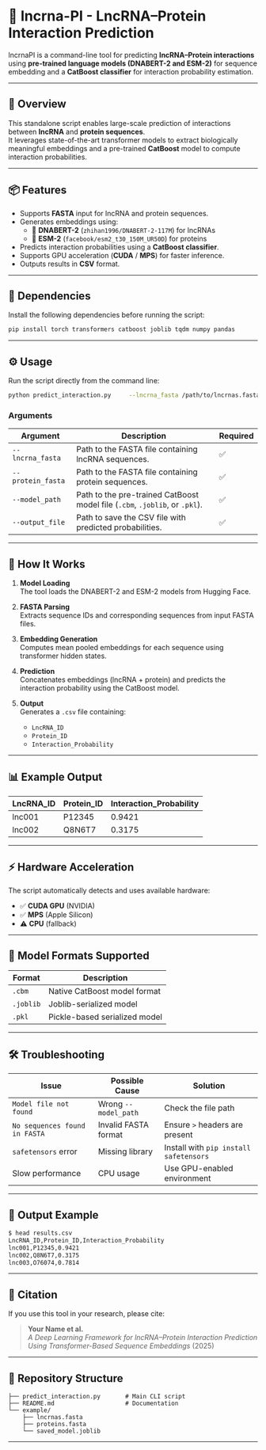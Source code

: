 # 🧬 lncrna-PI - LncRNA–Protein Interaction Prediction

lncrnaPI is a command-line tool for predicting **lncRNA–Protein interactions** using **pre-trained language models (DNABERT-2 and ESM-2)** for sequence embedding and a **CatBoost classifier** for interaction probability estimation.

---

## 🚀 Overview

This standalone script enables large-scale prediction of interactions between **lncRNA** and **protein sequences**.  
It leverages state-of-the-art transformer models to extract biologically meaningful embeddings and a pre-trained **CatBoost** model to compute interaction probabilities.

---

## 📦 Features

- Supports **FASTA** input for lncRNA and protein sequences.  
- Generates embeddings using:
  - 🧬 **DNABERT-2** (`zhihan1996/DNABERT-2-117M`) for lncRNAs  
  - 🧫 **ESM-2** (`facebook/esm2_t30_150M_UR50D`) for proteins  
- Predicts interaction probabilities using a **CatBoost classifier**.  
- Supports GPU acceleration (**CUDA** / **MPS**) for faster inference.  
- Outputs results in **CSV** format.

---

## 🧰 Dependencies

Install the following dependencies before running the script:

```bash
pip install torch transformers catboost joblib tqdm numpy pandas
```
---

## ⚙️ Usage

Run the script directly from the command line:

```bash
python predict_interaction.py     --lncrna_fasta /path/to/lncrnas.fasta     --protein_fasta /path/to/proteins.fasta     --model_path /path/to/saved_model.joblib     --output_file /path/to/results.csv
```

### **Arguments**

| Argument | Description | Required |
|-----------|--------------|-----------|
| `--lncrna_fasta` | Path to the FASTA file containing lncRNA sequences. | ✅ |
| `--protein_fasta` | Path to the FASTA file containing protein sequences. | ✅ |
| `--model_path` | Path to the pre-trained CatBoost model file (`.cbm`, `.joblib`, or `.pkl`). | ✅ |
| `--output_file` | Path to save the CSV file with predicted probabilities. | ✅ |

---

## 🧠 How It Works

1. **Model Loading**  
   The tool loads the DNABERT-2 and ESM-2 models from Hugging Face.

2. **FASTA Parsing**  
   Extracts sequence IDs and corresponding sequences from input FASTA files.

3. **Embedding Generation**  
   Computes mean pooled embeddings for each sequence using transformer hidden states.

4. **Prediction**  
   Concatenates embeddings (lncRNA + protein) and predicts the interaction probability using the CatBoost model.

5. **Output**  
   Generates a `.csv` file containing:
   - `LncRNA_ID`
   - `Protein_ID`
   - `Interaction_Probability`

---

## 📊 Example Output

| LncRNA_ID | Protein_ID | Interaction_Probability |
|------------|-------------|--------------------------|
| lnc001 | P12345 | 0.9421 |
| lnc002 | Q8N6T7 | 0.3175 |

---

## ⚡ Hardware Acceleration

The script automatically detects and uses available hardware:

- ✅ **CUDA GPU** (NVIDIA)
- ✅ **MPS** (Apple Silicon)
- ⚠️ **CPU** (fallback)

---

## 🧩 Model Formats Supported

| Format | Description |
|---------|-------------|
| `.cbm` | Native CatBoost model format |
| `.joblib` | Joblib-serialized model |
| `.pkl` | Pickle-based serialized model |

---

## 🛠 Troubleshooting

| Issue | Possible Cause | Solution |
|-------|----------------|-----------|
| `Model file not found` | Wrong `--model_path` | Check the file path |
| `No sequences found in FASTA` | Invalid FASTA format | Ensure `>` headers are present |
| `safetensors` error | Missing library | Install with `pip install safetensors` |
| Slow performance | CPU usage | Use GPU-enabled environment |

---

## 📁 Output Example

```bash
$ head results.csv
LncRNA_ID,Protein_ID,Interaction_Probability
lnc001,P12345,0.9421
lnc002,Q8N6T7,0.3175
lnc003,O76074,0.7814
```

---

## 📜 Citation

If you use this tool in your research, please cite:

> **Your Name et al.**  
> *A Deep Learning Framework for lncRNA–Protein Interaction Prediction Using Transformer-Based Sequence Embeddings* (2025)

---

## 🧩 Repository Structure

```
├── predict_interaction.py       # Main CLI script
├── README.md                    # Documentation
└── example/
    ├── lncrnas.fasta
    ├── proteins.fasta
    └── saved_model.joblib
```

---
